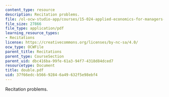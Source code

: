 ```yaml
---
content_type: resource
description: Recitation problems.
file: /ol-ocw-studio-app/courses/15-024-applied-economics-for-managers-summer-2004/37f66edcb56692846a49632f5e98ebf4_double.pdf
file_size: 27866
file_type: application/pdf
learning_resource_types:
- Recitations
license: https://creativecommons.org/licenses/by-nc-sa/4.0/
ocw_type: OCWFile
parent_title: Recitations
parent_type: CourseSection
parent_uid: dbc416ba-99fe-61a3-94f7-4318d84dced7
resourcetype: Document
title: double.pdf
uid: 37f66edc-b566-9284-6a49-632f5e98ebf4
---
```

Recitation problems.